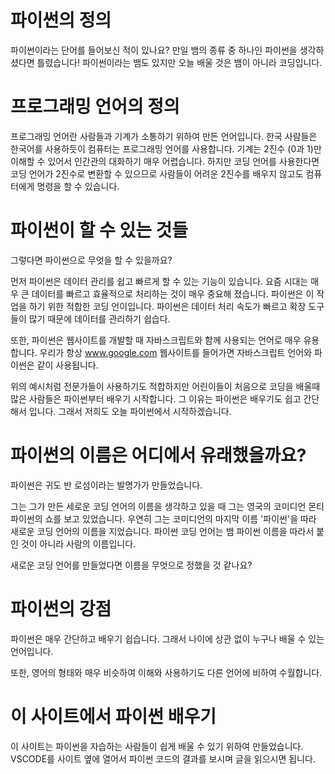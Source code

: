 # 파이썬의 정의
파이썬이라는 단어를 들어보신 적이 있나요? 만일 뱀의 종류 중 하나인 파이썬을 생각하셨다면 틀렸습니다! 파이썬이라는 뱀도 있지만 오늘 배울 것은 뱀이 아니라 코딩입니다.

# 프로그래밍 언어의 정의
프로그래밍 언어란 사람들과 기계가 소통하기 위하여 만든 언어입니다. 한국 사람들은 한국어를 사용하듯이 컴퓨터는 프로그래밍 언어를 사용합니다. 기계는 2진수 (0과 1)만 이해할 수 있어서 인간관의 대화하기 매우 어렵습니다. 하지만 코딩 언어를 사용한다면 코딩 언어가 2진수로 변환할 수 있으므로 사람들이 어려운 2진수를 배우지 않고도 컴퓨터에게 명령을 할 수 있습니다.

# 파이썬이 할 수 있는 것들
그렇다면 파이썬으로 무엇을 할 수 있을까요?

먼저 파이썬은 데이터 관리를 쉽고 빠르게 할 수 있는 기능이 있습니다. 요즘 시대는 매우 큰 데이터를 빠르고 효율적으로 처리하는 것이 매우 중요해 졌습니다. 파이썬은 이 작업을 하기 위한 적합한 코딩 언이입니다. 파이썬은 데이터 처리 속도가 빠르고 확장 도구들이 많기 때문에 데이터를 관리하기 쉽습다.

또한, 파이썬은 웹사이트를 개발할 때 자바스크립트와 함께 사용되는 언어로 매우 유용합니다. 우리가 항상 www.google.com 웹사이트를 들어가면 자바스크립트 언어와 파이썬은 같이 사용됩니다.

위의 예시처럼 전문가들이 사용하기도 적합하지만 어린이들이 처음으로 코딩을 배울때 많은 사람들은 파이썬부터 배우기 시작합니다. 그 이유는 파이썬은 배우기도 쉽고 간단해서 입니다. 그래서 저희도 오늘 파이썬에서 시작하겠습니다.

# 파이썬의 이름은 어디에서 유래했을까요?
파이썬은 귀도 반 로섬이라는 발명가가 만들었습니다.

그는 그가 만든 세로운 코딩 언어의 이름을 생각하고 있을 때 그는 영국의 코미디언 몬티 파이썬의 쇼를 보고 있었습니다. 우연히 그는 코미디언의 마지막 이름 '파이썬'을 따라 새로운 코딩 언어의 이름을 지었습니다. 파이썬 코딩 언어는 뱀 파이썬 이름을 따라서 붙인 것이 아니라 사람의 이름입니다.

새로운 코딩 언어를 만들었다면 이름을 무엇으로 정했을 것 같나요?

# 파이썬의 강점
파이썬은 매우 간단하고 배우기 쉽습니다. 그래서 나이에 상관 없이 누구나 배울 수 있는 언어입니다.

또한, 영어의 형태와 매우 비슷하여 이해와 사용하기도 다른 언어에 비하여 수월합니다.

# 이 사이트에서 파이썬 배우기
이 사이트는 파이썬을 자습하는 사람들이 쉽게 배울 수 있기 위하여 만들었습니다. VSCODE를 사이트 옆에 열어서 파이썬 코드의 결과를 보시며 글을 읽으시면 됩니다.
